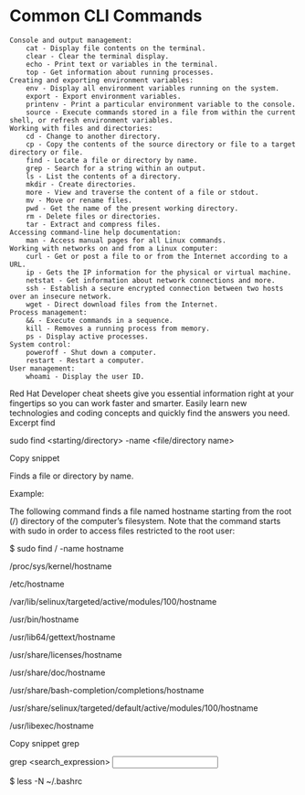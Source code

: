 # Common CLI Commands

    Console and output management:
        cat - Display file contents on the terminal.
        clear - Clear the terminal display.
        echo - Print text or variables in the terminal.
        top - Get information about running processes.
    Creating and exporting environment variables:
        env - Display all environment variables running on the system.
        export - Export environment variables.
        printenv - Print a particular environment variable to the console.
        source - Execute commands stored in a file from within the current shell, or refresh environment variables.
    Working with files and directories:
        cd - Change to another directory.
        cp - Copy the contents of the source directory or file to a target directory or file.
        find - Locate a file or directory by name.
        grep - Search for a string within an output.
        ls - List the contents of a directory.
        mkdir - Create directories.
        more - View and traverse the content of a file or stdout.
        mv - Move or rename files.
        pwd - Get the name of the present working directory.
        rm - Delete files or directories.
        tar - Extract and compress files.
    Accessing command-line help documentation:
        man - Access manual pages for all Linux commands.
    Working with networks on and from a Linux computer:
        curl - Get or post a file to or from the Internet according to a URL.
        ip - Gets the IP information for the physical or virtual machine.
        netstat - Get information about network connections and more.
        ssh - Establish a secure encrypted connection between two hosts over an insecure network.
        wget - Direct download files from the Internet.
    Process management:
        && - Execute commands in a sequence.
        kill - Removes a running process from memory.
        ps - Display active processes.
    System control:
        poweroff - Shut down a computer.
        restart - Restart a computer.
    User management:
        whoami - Display the user ID.

Red Hat Developer cheat sheets give you essential information right at your fingertips so you can work faster and smarter. Easily learn new technologies and coding concepts and quickly find the answers you need.
Excerpt
find

sudo find <starting/directory> -name <file/directory name>

Copy snippet

Finds a file or directory by name.

Example:

The following command finds a file named hostname starting from the root (/) directory of the computer’s filesystem. Note that the command starts with sudo in order to access files restricted to the root user:

$ sudo find / -name hostname

/proc/sys/kernel/hostname

/etc/hostname

/var/lib/selinux/targeted/active/modules/100/hostname

/usr/bin/hostname

/usr/lib64/gettext/hostname

/usr/share/licenses/hostname

/usr/share/doc/hostname

/usr/share/bash-completion/completions/hostname

/usr/share/selinux/targeted/default/active/modules/100/hostname

/usr/libexec/hostname

Copy snippet
grep

grep <search_expression> <input>

$ less -N ~/.bashrc
